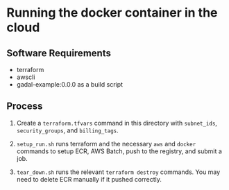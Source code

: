 # Running the docker container in the cloud

## Software Requirements

- terraform
- awscli
- gadal-example:0.0.0 as a build script

## Process

1. Create a `terraform.tfvars` command in this directory with `subnet_ids`, `security_groups`, and `billing_tags`.

2. `setup_run.sh` runs terraform and the necessary `aws` and `docker` commands to setup ECR, AWS Batch,
push to the registry, and submit a job.

3. `tear_down.sh` runs the relevant `terraform destroy` commands. You may need to delete ECR manually if it pushed correctly.
